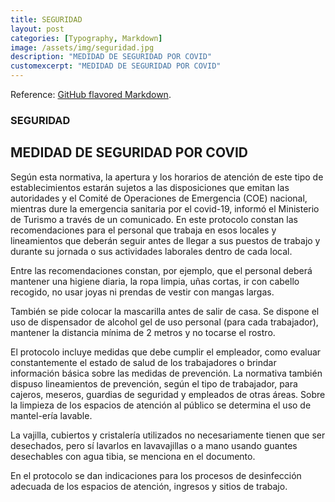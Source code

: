 ```yaml
---
title: SEGURIDAD
layout: post
categories: [Typography, Markdown]
image: /assets/img/seguridad.jpg
description: "MEDIDAD DE SEGURIDAD POR COVID"
customexcerpt: "MEDIDAD DE SEGURIDAD POR COVID"
---
```

Reference: [GitHub flavored Markdown](https://help.github.com/en/github/writing-on-github).

### SEGURIDAD
## MEDIDAD DE SEGURIDAD POR COVID

Según esta normativa, la apertura y los horarios de atención de este tipo de establecimientos estarán sujetos a las disposiciones que emitan las autoridades y el Comité de Operaciones de Emergencia (COE) nacional, mientras dure la emergencia sanitaria por el covid-19, informó el Ministerio de Turismo a través de un comunicado. En este protocolo constan las recomendaciones para
el personal que trabaja en esos locales y lineamientos que deberán seguir antes de llegar a sus
puestos de trabajo y durante su jornada o sus actividades laborales dentro de cada local. 

Entre las
recomendaciones constan, por ejemplo, que el personal deberá mantener una higiene diaria, la
ropa limpia, uñas cortas, ir con cabello recogido, no usar joyas ni prendas de vestir con mangas
largas. 

También se pide colocar la mascarilla antes de salir de casa. Se dispone el uso de dispensador de alcohol gel de uso personal (para cada trabajador), mantener la distancia mínima de 2
metros y no tocarse el rostro. 

El protocolo incluye medidas que debe cumplir el empleador, como
evaluar constantemente el estado de salud de los trabajadores o brindar información básica sobre
las medidas de prevención. La normativa también dispuso lineamientos de prevención, según el
tipo de trabajador, para cajeros, meseros, guardias de seguridad y empleados de otras áreas. Sobre la limpieza de los espacios de atención al público se determina el uso de mantel-ería lavable.


La vajilla, cubiertos y cristalería utilizados no necesariamente tienen que ser desechados, pero sí
lavarlos en lavavajillas o a mano usando guantes desechables con agua tibia, se menciona en el
documento. 

En el protocolo se dan indicaciones para los procesos de desinfección adecuada de
los espacios de atención, ingresos y sitios de trabajo.
